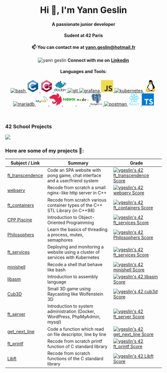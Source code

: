 
<h1 align="center">Hi 👋, I'm Yann Geslin</h1>
<h4 align="center">A passionate junior developer</h4>
<h4 align="center">Sudent at 42 Paris</h4>

<h4 align="center"> 📫 You can contact me at
<a href="mailto:yann.geslin@hotmail.fr">
<b>yann.geslin@hotmail.fr</b>
</a>
</h4>


<p align="center">
<span>
<img  src="https://raw.githubusercontent.com/rahuldkjain/github-profile-readme-generator/master/src/images/icons/Social/linked-in-alt.svg" alt="yann geslin" height="12" width="16" />
<b>Connect with me on</b>
<a href="https://www.linkedin.com/in/yann-geslin/">
<b>Linkedin</b>
</a>
</span>
</p>

<h4 align="center"><b>Languages and Tools:</b></h4>
<p align="center"> <a href="https://www.gnu.org/software/bash/" target="_blank" rel="noreferrer"> <img src="https://www.vectorlogo.zone/logos/gnu_bash/gnu_bash-icon.svg" alt="bash" width="40" height="40"/> </a> <a href="https://www.cprogramming.com/" target="_blank" rel="noreferrer"> <img src="https://raw.githubusercontent.com/devicons/devicon/master/icons/c/c-original.svg" alt="c" width="40" height="40"/> </a> <a href="https://www.w3schools.com/cpp/" target="_blank" rel="noreferrer"> <img src="https://raw.githubusercontent.com/devicons/devicon/master/icons/cplusplus/cplusplus-original.svg" alt="cplusplus" width="40" height="40"/> </a> <a href="https://www.docker.com/" target="_blank" rel="noreferrer"> <img src="https://raw.githubusercontent.com/devicons/devicon/master/icons/docker/docker-original-wordmark.svg" alt="docker" width="40" height="40"/> </a> <a href="https://git-scm.com/" target="_blank" rel="noreferrer"> <img src="https://www.vectorlogo.zone/logos/git-scm/git-scm-icon.svg" alt="git" width="40" height="40"/> </a> <a href="https://grafana.com" target="_blank" rel="noreferrer"> <img src="https://www.vectorlogo.zone/logos/grafana/grafana-icon.svg" alt="grafana" width="40" height="40"/> </a> <a href="https://developer.mozilla.org/en-US/docs/Web/JavaScript" target="_blank" rel="noreferrer"> <img src="https://raw.githubusercontent.com/devicons/devicon/master/icons/javascript/javascript-original.svg" alt="javascript" width="40" height="40"/> </a> <a href="https://kubernetes.io" target="_blank" rel="noreferrer"> <img src="https://www.vectorlogo.zone/logos/kubernetes/kubernetes-icon.svg" alt="kubernetes" width="40" height="40"/> </a> <a href="https://www.linux.org/" target="_blank" rel="noreferrer"> <img src="https://raw.githubusercontent.com/devicons/devicon/master/icons/linux/linux-original.svg" alt="linux" width="40" height="40"/> </a> <a href="https://mariadb.org/" target="_blank" rel="noreferrer"> <img src="https://www.vectorlogo.zone/logos/mariadb/mariadb-icon.svg" alt="mariadb" width="40" height="40"/> </a> <a href="https://www.mysql.com/" target="_blank" rel="noreferrer"> <img src="https://raw.githubusercontent.com/devicons/devicon/master/icons/mysql/mysql-original-wordmark.svg" alt="mysql" width="40" height="40"/> </a> <a href="https://nestjs.com/" target="_blank" rel="noreferrer"> <img src="https://raw.githubusercontent.com/devicons/devicon/master/icons/nestjs/nestjs-plain.svg" alt="nestjs" width="40" height="40"/> </a> <a href="https://www.nginx.com" target="_blank" rel="noreferrer"> <img src="https://raw.githubusercontent.com/devicons/devicon/master/icons/nginx/nginx-original.svg" alt="nginx" width="40" height="40"/> </a> <a href="https://nodejs.org" target="_blank" rel="noreferrer"> <img src="https://raw.githubusercontent.com/devicons/devicon/master/icons/nodejs/nodejs-original-wordmark.svg" alt="nodejs" width="40" height="40"/> </a> <a href="https://www.postgresql.org" target="_blank" rel="noreferrer"> <img src="https://raw.githubusercontent.com/devicons/devicon/master/icons/postgresql/postgresql-original-wordmark.svg" alt="postgresql" width="40" height="40"/> </a> <a href="https://postman.com" target="_blank" rel="noreferrer"> <img src="https://www.vectorlogo.zone/logos/getpostman/getpostman-icon.svg" alt="postman" width="40" height="40"/> </a> <a href="https://reactjs.org/" target="_blank" rel="noreferrer"> <img src="https://raw.githubusercontent.com/devicons/devicon/master/icons/react/react-original-wordmark.svg" alt="react" width="40" height="40"/> </a> <a href="https://www.typescriptlang.org/" target="_blank" rel="noreferrer"> <img src="https://raw.githubusercontent.com/devicons/devicon/master/icons/typescript/typescript-original.svg" alt="typescript" width="40" height="40"/> </a> </p>

<br>

<h3 align="left"><b>42 School Projects</b></h3>

<p align="left">
<img src=" https://badge42.vercel.app/api/v2/cl4ea7rmx001109l4ki6wpjy8/stats?cursusId=21&coalitionId=12 ">
</p>

### Here are some of my projects 👀:


|Subject / Link|Summary|Grade   |
|-------|-------|--------|
| [ft_transcendence](https://github.com/ygeslin/42_School_Common_Core_Projects/tree/main/ft_transcendence) | Code an SPA website with pong game, chat interface and a user/friend system  | [![ygeslin's 42 ft_transcendence Score](https://badge42.vercel.app/api/v2/cl4ea7rmx001109l4ki6wpjy8/project/2507800)](https://github.com/JaeSeoKim/badge42)|
| [webserv](https://github.com/ygeslin/42_School_Common_Core_Projects/tree/main/webserv) | Recode from scratch a small nginx-like http server in C++ | [![ygeslin's 42 webserv Score](https://badge42.vercel.app/api/v2/cl4ea7rmx001109l4ki6wpjy8/project/2314033)](https://github.com/JaeSeoKim/badge42) |
|[ft_containers](https://github.com/ygeslin/42_School_Common_Core_Projects/tree/main/ft_containers) | Recode from scratch various container types of the C++ STL Library (in C++98) | [![ygeslin's 42 ft_containers Score](https://badge42.vercel.app/api/v2/cl4ea7rmx001109l4ki6wpjy8/project/2329827)](https://github.com/JaeSeoKim/badge42) |
| [CPP Piscine](https://github.com/ygeslin/42_School_Common_Core_Projects/tree/main/cpp) | Introduction to Object-Oriented Programming | [![ygeslin's 42 ft_services Score](https://badge42.vercel.app/api/v2/cl4ea7rmx001109l4ki6wpjy8/project/2024109)](https://github.com/JaeSeoKim/badge42) |
| [Philosophers](https://github.com/ygeslin/42_School_Common_Core_Projects/tree/main/Philosophers) | Learn the basics of threading a process, mutex, semaphores | [![ygeslin's 42 Philosophers Score](https://badge42.vercel.app/api/v2/cl4ea7rmx001109l4ki6wpjy8/project/2160926)](https://github.com/JaeSeoKim/badge42) |
| [ft_services](https://github.com/ygeslin/42_School_Common_Core_Projects/tree/main/ft_services) | Deploying and monitoring a website using a cluster of services with Kubernetes | [![ygeslin's 42 ft_services Score](https://badge42.vercel.app/api/v2/cl4ea7rmx001109l4ki6wpjy8/project/2024109)](https://github.com/JaeSeoKim/badge42) |
| [minishell](https://github.com/ygeslin/42_School_Common_Core_Projects/tree/main/Minishell) | Recode a shell that behave like bash | [![ygeslin's 42 minishell Score](https://badge42.vercel.app/api/v2/cl4ea7rmx001109l4ki6wpjy8/project/2024111)](https://github.com/JaeSeoKim/badge42) |
| [libasm](https://github.com/ygeslin/42_School_Common_Core_Projects/tree/main/libasm) | Introduction to assembly language | [![ygeslin's 42 libasm Score](https://badge42.vercel.app/api/v2/cl4ea7rmx001109l4ki6wpjy8/project/2024108)](https://github.com/JaeSeoKim/badge42) |
| [Cub3D](https://github.com/ygeslin/42_School_Common_Core_Projects/tree/main/cub3d) | Small 3D game using Raycasting like Wolfenstein 3D | [![ygeslin's 42 cub3d Score](https://badge42.vercel.app/api/v2/cl4ea7rmx001109l4ki6wpjy8/project/1864381)](https://github.com/JaeSeoKim/badge42)|
| [ft_server](https://github.com/ygeslin/42_School_Common_Core_Projects/tree/main/ft_server) | Introduction to system administration (Docker, WordPress, PhpMyAdmin, mysql) | [![ygeslin's 42 ft_server Score](https://badge42.vercel.app/api/v2/cl4ea7rmx001109l4ki6wpjy8/project/1864374)](https://github.com/JaeSeoKim/badge42) |
| [get_next_line](https://github.com/ygeslin/42_School_Common_Core_Projects/tree/main/Get_next_line) | Code a function which read on file descriptor, line by line | [![ygeslin's 42 get_next_line Score](https://badge42.vercel.app/api/v2/cl4ea7rmx001109l4ki6wpjy8/project/1627531)](https://github.com/JaeSeoKim/badge42) |
| [ft_printf](https://github.com/ygeslin/42_School_Common_Core_Projects/tree/main/ft_printf) | Recode from scratch printf function of C standard library | [![ygeslin's 42 ft_printf Score](https://badge42.vercel.app/api/v2/cl4ea7rmx001109l4ki6wpjy8/project/1605181)](https://github.com/JaeSeoKim/badge42)
| [Libft](https://github.com/ygeslin/42_School_Common_Core_Projects/tree/main/libft) | Recode from scratch functions of the C standard library | [![ygeslin's 42 Libft Score](https://badge42.vercel.app/api/v2/cl4ea7rmx001109l4ki6wpjy8/project/1585123)](https://github.com/JaeSeoKim/badge42)|


<!-- ## **Exams**
|Rank		|Grade   |
|-------|--------|
| Exam Rank 06 | [![ygeslin's 42 Exam Rank 06 Score](https://badge42.vercel.app/api/v2/cl4ea7rmx001109l4ki6wpjy8/project/2507799)](https://github.com/JaeSeoKim/badge42) |
| Exam Rank 05 | [![ygeslin's 42 Exam Rank 05 Score](https://badge42.vercel.app/api/v2/cl4ea7rmx001109l4ki6wpjy8/project/2329828)](https://github.com/JaeSeoKim/badge42) |
| Exam Rank 04 | [![ygeslin's 42 Exam Rank 04 Score](https://badge42.vercel.app/api/v2/cl4ea7rmx001109l4ki6wpjy8/project/2201147)](https://github.com/JaeSeoKim/badge42) |
| Exam Rank 03 | [![ygeslin's 42 Exam Rank 03 Score](https://badge42.vercel.app/api/v2/cl4ea7rmx001109l4ki6wpjy8/project/2074295)](https://github.com/JaeSeoKim/badge42) |
| Exam Rank 02 | [![ygeslin's 42 Exam Rank 02 Score](https://badge42.vercel.app/api/v2/cl4ea7rmx001109l4ki6wpjy8/project/1864377)](https://github.com/JaeSeoKim/badge42) | -->
